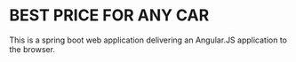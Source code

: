 # BEST PRICE FOR ANY CAR #

This is a spring boot web application delivering an Angular.JS application to the browser.